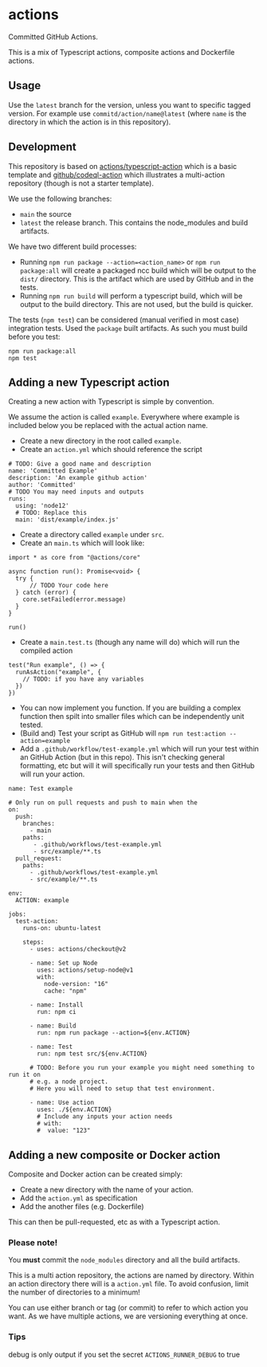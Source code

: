 # actions

Committed GitHub Actions.

This is a mix of Typescript actions, composite actions and Dockerfile actions.

## Usage

Use the `latest` branch for the version, unless you want to specific tagged version.
For example use `commitd/action/name@latest` (where `name` is the directory in which the action is in this repository).

## Development

This repository is based on [actions/typescript-action](https://github.com/actions/typescript-action) which is a basic template and [github/codeql-action](https://github.com/github/codeql-action) which illustrates a multi-action repository (though is not a starter template).

We use the following branches:

- `main` the source
- `latest` the release branch. This contains the node_modules and build artifacts.

We have two different build processes:

- Running `npm run package --action=<action_name>` or `npm run package:all` will create a packaged ncc build which will be output to the `dist/` directory. This is the artifact which are used by GitHub and in the tests.
- Running `npm run build` will perform a typescript build, which will be output to the build directory. This are not used, but the build is quicker.

The tests (`npm test`) can be considered (manual verified in most case) integration tests. Used the `package` built artifacts.
As such you must build before you test:

```
npm run package:all
npm test
```

## Adding a new Typescript action

Creating a new action with Typescript is simple by convention.

We assume the action is called `example`. Everywhere where example is included below you be replaced with the actual action name.

- Create a new directory in the root called `example`.
- Create an `action.yml` which should reference the script

```
# TODO: Give a good name and description
name: 'Committed Example'
description: 'An example github action'
author: 'Committed'
# TODO You may need inputs and outputs
runs:
  using: 'node12'
  # TODO: Replace this
  main: 'dist/example/index.js'
```

- Create a directory called `example` under `src`.
- Create an `main.ts` which will look like:

```
import * as core from "@actions/core"

async function run(): Promise<void> {
  try {
      // TODO Your code here
  } catch (error) {
    core.setFailed(error.message)
  }
}

run()
```

- Create a `main.test.ts` (though any name will do) which will run the compiled action

```
test("Run example", () => {
  runAsAction("example", {
    // TODO: if you have any variables
  })
})
```

- You can now implement you function. If you are building a complex function then spilt into smaller files which can be independently unit tested.
- (Build and) Test your script as GitHub will `npm run test:action --action=example`
- Add a `.github/workflow/test-example.yml` which will run your test within an GitHub Action (but in this repo). This isn't checking general formatting, etc but will it will specifically run your tests and then GitHub will run your action.

```
name: Test example

# Only run on pull requests and push to main when the
on:
  push:
    branches:
      - main
    paths:
       - .github/workflows/test-example.yml
       - src/example/**.ts
  pull_request:
    paths:
      - .github/workflows/test-example.yml
      - src/example/**.ts

env:
  ACTION: example

jobs:
  test-action:
    runs-on: ubuntu-latest

    steps:
      - uses: actions/checkout@v2

      - name: Set up Node
        uses: actions/setup-node@v1
        with:
          node-version: "16"
          cache: "npm"

      - name: Install
        run: npm ci

      - name: Build
        run: npm run package --action=${env.ACTION}

      - name: Test
        run: npm test src/${env.ACTION}

      # TODO: Before you run your example you might need something to run it on
      # e.g. a node project.
      # Here you will need to setup that test environment.

      - name: Use action
        uses: ./${env.ACTION}
        # Include any inputs your action needs
        # with:
        #  value: "123"
```

## Adding a new composite or Docker action

Composite and Docker action can be created simply:

- Create a new directory with the name of your action.
- Add the `action.yml` as specification
- Add the another files (e.g. Dockerfile)

This can then be pull-requested, etc as with a Typescript action.

### Please note!

You **must** commit the `node_modules` directory and all the build artifacts.

This is a multi action repository, the actions are named by directory.
Within an action directory there will is a `action.yml` file.
To avoid confusion, limit the number of directories to a minimum!

You can use either branch or tag (or commit) to refer to which action you want.
As we have multiple actions, we are versioning everything at once.

### Tips

debug is only output if you set the secret `ACTIONS_RUNNER_DEBUG` to true
